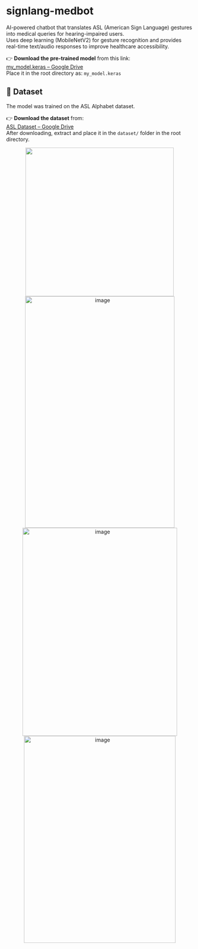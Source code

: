 # signlang-medbot

AI-powered chatbot that translates ASL (American Sign Language) gestures into medical queries for hearing-impaired users.  
Uses deep learning (MobileNetV2) for gesture recognition and provides real-time text/audio responses to improve healthcare accessibility.

👉 **Download the pre-trained model** from this link:  
[my_model.keras – Google Drive](https://drive.google.com/file/d/1HFw5d2yWKYgtooXS-V2R4T6iJ0T47Npd/view?usp=sharing)  
Place it in the root directory as: `my_model.keras`


## 🔗 Dataset

The model was trained on the ASL Alphabet dataset.

👉 **Download the dataset** from:  
[ASL Dataset – Google Drive](https://drive.google.com/file/d/1r9JAW_QIjk9OV-wzviOUfUzhywp-mzfs/view?usp=sharing)  
After downloading, extract and place it in the `dataset/` folder in the root directory.

<p align="center">
  <img src="https://github.com/user-attachments/assets/b8e23265-caa9-436e-a55e-c678dc09efc5" width="400"/>
  <img width="403" height="623" alt="image" src="https://github.com/user-attachments/assets/885a19b6-5ce5-43b4-a634-ffd0f71c1714" />
  <img width="417" height="560" alt="image" src="https://github.com/user-attachments/assets/62348f88-6289-4489-8d89-6e3abc659764" />
  <img width="409" height="557" alt="image" src="https://github.com/user-attachments/assets/a9fe5888-73fb-4c9d-aa2b-3d7e64422704" />



</p>


